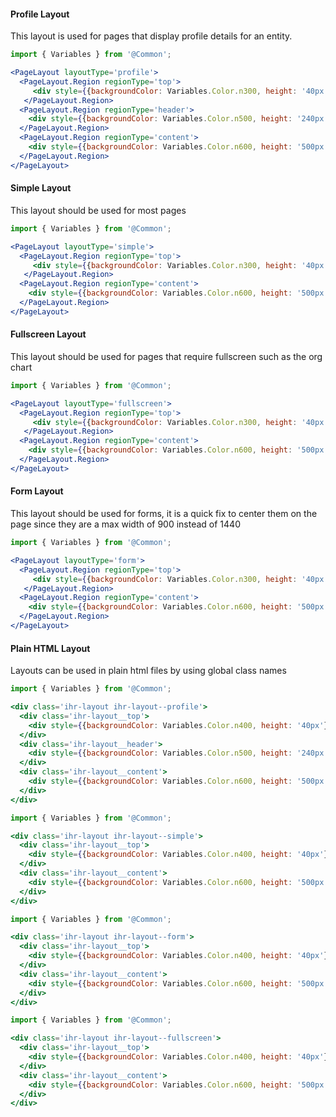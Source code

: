 #### Profile Layout

This layout is used for pages that display profile details for an entity.

```jsx
import { Variables } from '@Common';

<PageLayout layoutType='profile'>
  <PageLayout.Region regionType='top'>
     <div style={{backgroundColor: Variables.Color.n300, height: '40px'}}/>
   </PageLayout.Region>
  <PageLayout.Region regionType='header'>
    <div style={{backgroundColor: Variables.Color.n500, height: '240px'}}/>
  </PageLayout.Region>
  <PageLayout.Region regionType='content'>
    <div style={{backgroundColor: Variables.Color.n600, height: '500px'}}/>
  </PageLayout.Region>
</PageLayout>
```
#### Simple Layout

This layout should be used for most pages

```jsx
import { Variables } from '@Common';

<PageLayout layoutType='simple'>
  <PageLayout.Region regionType='top'>
     <div style={{backgroundColor: Variables.Color.n300, height: '40px'}}/>
   </PageLayout.Region>
  <PageLayout.Region regionType='content'>
    <div style={{backgroundColor: Variables.Color.n600, height: '500px'}}/>
  </PageLayout.Region>
</PageLayout>
```

#### Fullscreen Layout

This layout should be used for pages that require fullscreen such as the org chart

```jsx
import { Variables } from '@Common';

<PageLayout layoutType='fullscreen'>
  <PageLayout.Region regionType='top'>
     <div style={{backgroundColor: Variables.Color.n300, height: '40px'}}/>
   </PageLayout.Region>
  <PageLayout.Region regionType='content'>
    <div style={{backgroundColor: Variables.Color.n600, height: '500px'}}/>
  </PageLayout.Region>
</PageLayout>
```

#### Form Layout

This layout should be used for forms, it is a quick fix to center them on the page
since they are a max width of 900 instead of 1440

```jsx
import { Variables } from '@Common';

<PageLayout layoutType='form'>
  <PageLayout.Region regionType='top'>
     <div style={{backgroundColor: Variables.Color.n300, height: '40px'}}/>
   </PageLayout.Region>
  <PageLayout.Region regionType='content'>
    <div style={{backgroundColor: Variables.Color.n600, height: '500px'}}/>
  </PageLayout.Region>
</PageLayout>
```

#### Plain HTML Layout

Layouts can be used in plain html files by using global class names
```jsx
import { Variables } from '@Common';

<div class='ihr-layout ihr-layout--profile'>
  <div class='ihr-layout__top'>
    <div style={{backgroundColor: Variables.Color.n400, height: '40px'}}/>
  </div>
  <div class='ihr-layout__header'>
    <div style={{backgroundColor: Variables.Color.n500, height: '240px'}}/>
  </div>
  <div class='ihr-layout__content'>
    <div style={{backgroundColor: Variables.Color.n600, height: '500px'}}/>
  </div>
</div>
```
```jsx
import { Variables } from '@Common';

<div class='ihr-layout ihr-layout--simple'>
  <div class='ihr-layout__top'>
    <div style={{backgroundColor: Variables.Color.n400, height: '40px'}}/>
  </div>
  <div class='ihr-layout__content'>
    <div style={{backgroundColor: Variables.Color.n600, height: '500px'}}/>
  </div>
</div>
```
```jsx
import { Variables } from '@Common';

<div class='ihr-layout ihr-layout--form'>
  <div class='ihr-layout__top'>
    <div style={{backgroundColor: Variables.Color.n400, height: '40px'}}/>
  </div>
  <div class='ihr-layout__content'>
    <div style={{backgroundColor: Variables.Color.n600, height: '500px'}}/>
  </div>
</div>
```
```jsx
import { Variables } from '@Common';

<div class='ihr-layout ihr-layout--fullscreen'>
  <div class='ihr-layout__top'>
    <div style={{backgroundColor: Variables.Color.n400, height: '40px'}}/>
  </div>
  <div class='ihr-layout__content'>
    <div style={{backgroundColor: Variables.Color.n600, height: '500px'}}/>
  </div>
</div>
```
